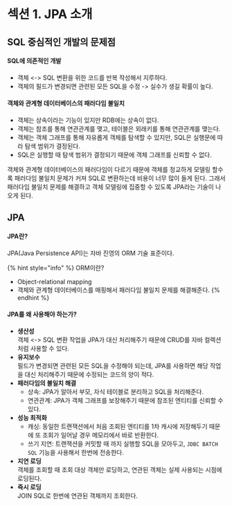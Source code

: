 # 섹션 1. JPA 소개

## SQL 중심적인 개발의 문제점

#### SQL에 의존적인 개발

* 객체 <-> SQL 변환을 위한 코드를 반복 작성해서 지루하다.
* 객체의 필드가 변경되면 관련된 모든 SQL을 수정 -> 실수가 생길 확률이 높다.

#### 객체와 관계형 데이터베이스의 패러다임 불일치

* 객체는 상속이라는 기능이 있지만 RDB에는 상속이 없다.
* 객체는 참조를 통해 연관관계를 맺고, 테이블은 외래키를 통해 연관관계를 맺는다.
* 객체는 객체 그래프를 통해 자유롭게 객체를 탐색할 수 있지만, SQL은 실행문에 따라 탐색 범위가 결정된다.
* SQL은 실행할 때 탐색 범위가 결정되기 때문에 객체 그래프를 신뢰할 수 없다.

객체와 관계형 데이터베이스의 패러다임이 다르기 때문에 객체를 정교하게 모델링 할수록 패러다임 불일치 문제가 커져 SQL로 변환하는데 비용이 너무 많이 들게 된다. 그래서 패러다임 불일치 문제를 해결하고 객체 모델링에 집중할 수 있도록 JPA라는 기술이 나오게 된다.

## JPA

#### JPA란?&#x20;

JPA(Java Persistence API)는 자바 진영의 ORM 기술 표준이다.

{% hint style="info" %}
ORM이란?

* Object-relational mapping
* 객체와 관계형 데이터베이스를 매핑해서 패러다임 불일치 문제를 해결해준다.
{% endhint %}

#### JPA를 왜 사용해야 하는가?

* **생산성**\
  객체 <-> SQL 변환 작업을 JPA가 대신 처리해주기 때문에 CRUD를 자바 컬렉션 처럼 사용할 수 있다.
* **유지보수**\
  필드가 변경되면 관련된 모든 SQL을 수정해야 되는데, JPA를 사용하면 해당 작업을 대신 처리해주기 때문에 수정되는 코드의 양이 적다.
* **패러다임의 불일치 해결**
  * 상속: JPA가 알아서 부모, 자식 테이블로 분리하고 SQL을 처리해준다.
  * 연관관계: JPA가 객체 그래프를 보장해주기 때문에 참조된 엔티티를 신뢰할 수 있다.
* **성능 최적화**
  * 캐싱: 동일한 트랜잭션에서 처음 조회된 엔티티를 1차 캐시에 저장해두기 때문에 또 조회가 일어날 경우 메모리에서 바로 반환한다.
  * 쓰기 지연: 트랜잭션을 커밋할 때 까지 실행할 SQL을 모아두고, `JDBC BATCH SQL` 기능을 사용해서 한번에 전송한다.
* **지연 로딩**\
  객체를 조회할 때 조회 대상 객체만 로딩하고, 연관된 객체는 실제 사용되는 시점에 로딩된다.
* **즉시 로딩**\
  JOIN SQL로 한번에 연관된 객체까지 조회한다.

